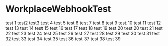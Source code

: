 # WorkplaceWebhookTest



test 1 
test2
test3
test 4
test 5
test 6
test 7
test 8
test 9
test 10
test 11 
test 12
test 13
test 14
test 15
test 16
test 17
test 18
test 19
test 20
test 20
test 21
test 22
test 23
test 24
test 25
test 26
test 27
test 28
test 29
test 30
test 31
test 32
test 33
test 34
test 35
test 36
test 37
test 38
test 39
